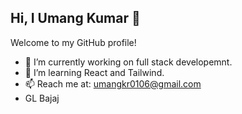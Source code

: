 ## Hi, I Umang Kumar 👋

Welcome to my GitHub profile!

- 🔭 I’m currently working on full stack developemnt.
- 🌱 I’m learning React and Tailwind.
- 📫 Reach me at: [umangkr0106@gmail.com](mailto:umangkr0106@gamil.com)
- GL Bajaj 

<!--
**umangkumar0106/umangkumar0106** is a ✨ _special_ ✨ repository because its `README.md` (this file) appears on your GitHub profile.

Here are some ideas to get you started:

- 🔭 I’m currently working on ...
- 🌱 I’m currently learning ...
- 👯 I’m looking to collaborate on ...
- 🤔 I’m looking for help with ...
- 💬 Ask me about ...
- 📫 How to reach me: ...
- 😄 Pronouns: ...
- ⚡ Fun fact: ...
-->

